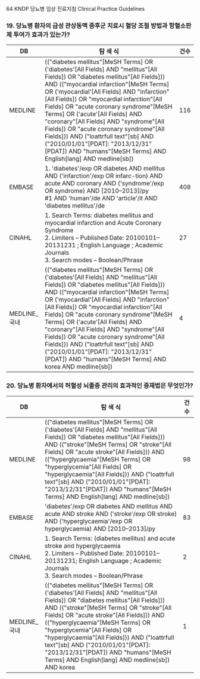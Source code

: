 <PAGE>64
KNDP 당뇨병 임상 진료지침 Clinical Practice Guidelines

### 19. 당뇨병 환자의 급성 관상동맥 증후군 치료시 혈당 조절 방법과 항혈소판제 투여가 효과가 있는가?

| DB | 탐 색 식 | 건수 |
|---|---|---|
| MEDLINE | (("diabetes mellitus"[MeSH Terms] OR ('diabetes'[All Fields] AND "mellitus"[All Fields]) OR "diabetes mellitus"[All Fields])) AND (("myocardial infarction"[MeSH Terms] OR ('myocardial'[All Fields] AND "infarction"[All Fields]) OR "myocardial infarction"[All Fields] OR "acute coronary syndrome"[MeSH Terms] OR ('acute'[All Fields] AND "coronary"[All Fields] AND "syndrome"[All Fields]) OR "acute coronary syndrome"[All Fields])) AND ("loattrfull text"[sb] AND ("2010/01/01"[PDAT]: "2013/12/31"[PDAT]) AND "humans"[MeSH Terms] AND English[lang] AND medline[sb]) | 116 |
| EMBASE | 1. 'diabetes'/exp OR diabetes AND mellitus AND ('infarction'/exp OR infarc-tion) AND acute AND coronary AND ('syndrome'/exp OR syndrome) AND [2010–2013]/py<br>#1 AND 'human'/de AND 'article'/it AND 'diabetes mellitus'/de | 408 |
| CINAHL | 1. Search Terms: diabetes mellitus and myocardial infarction and Acute Coronary Syndrome<br>2. Limiters – Published Date: 20100101–20131231 ; English Language ; Academic Journals<br>3. Search modes – Boolean/Phrase | 27 |
| MEDLINE_국내 | (("diabetes mellitus"[MeSH Terms] OR ('diabetes'[All Fields] AND "mellitus"[All Fields]) OR "diabetes mellitus"[All Fields])) AND (("myocardial infarction"[MeSH Terms] OR ('myocardial'[All Fields] AND "infarction"[All Fields]) OR "myocardial infarction"[All Fields] OR "acute coronary syndrome"[MeSH Terms] OR ('acute'[All Fields] AND "coronary"[All Fields] AND "syndrome"[All Fields]) OR "acute coronary syndrome"[All Fields])) AND ("loattrfull text"[sb] AND ("2010/01/01"[PDAT]: "2013/12/31"[PDAT]) AND "humans"[MeSH Terms] AND korea AND medline[sb]) | 4 |

### 20. 당뇨병 환자에서의 허혈성 뇌졸중 관리의 효과적인 중재법은 무엇인가?

| DB | 탐 색 식 | 건수 |
|---|---|---|
| MEDLINE | (("diabetes mellitus"[MeSH Terms] OR ('diabetes'[All Fields] AND "mellitus"[All Fields]) OR "diabetes mellitus"[All Fields])) AND (("stroke"[MeSH Terms] OR "stroke"[All Fields] OR "acute stroke"[All Fields])) AND (("hyperglycaemia"[MeSH Terms] OR "hyperglycemia"[All Fields] OR "hyperglycaemia"[All Fields])) AND ("loattrfull text"[sb] AND ("2010/01/01"[PDAT]: "2013/12/31"[PDAT]) AND "humans"[MeSH Terms] AND English[lang] AND medline[sb]) | 98 |
| EMBASE | 'diabetes'/exp OR diabetes AND mellitus AND acute AND stroke AND ('stroke'/exp OR stroke) AND ('hyperglycaemia'/exp OR hyperglycaemia) AND [2010–2013]/py | 83 |
| CINAHL | 1. Search Terms: (diabetes mellitus) and acute stroke and hyperglycaemia<br>2. Limiters – Published Date: 20100101–20131231; English Language ; Academic Journals<br>3. Search modes – Boolean/Phrase | 2 |
| MEDLINE_국내 | (("diabetes mellitus"[MeSH Terms] OR ('diabetes'[All Fields] AND "mellitus"[All Fields]) OR "diabetes mellitus"[All Fields])) AND (("stroke"[MeSH Terms] OR "stroke"[All Fields] OR "acute stroke"[All Fields])) AND (("hyperglycaemia"[MeSH Terms] OR "hyperglycemia"[All Fields] OR "hyperglycaemia"[All Fields])) AND ("loattrfull text"[sb] AND ("2010/01/01"[PDAT]: "2013/12/31"[PDAT]) AND "humans"[MeSH Terms] AND English[lang] AND medline[sb]) AND korea | 1 |